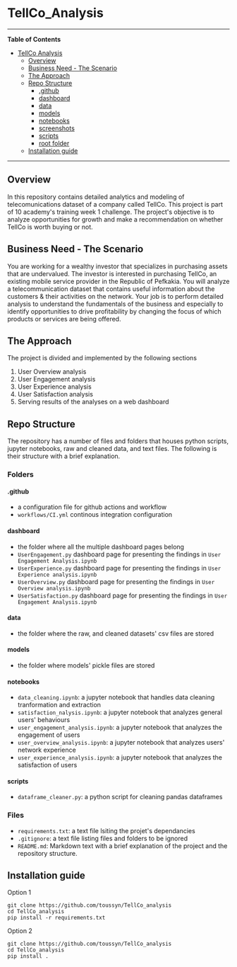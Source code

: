# TellCo_Analysis

---

**Table of Contents**

- [TellCo Analysis](#TellCo_Analysis)
  - [Overview](#overview)
  - [Business Need - The Scenario](#Business-Need---The-Scenario)
  - [The Approach](#theapproach)
  - [Repo Structure](#project-structure)
    - [.github](#.github)
    - [dashboard](#dashboard)
    - [data](#data)
    - [models](#models)
    - [notebooks](#notebooks)
    - [screenshots](#screenshots)
    - [scripts](#scripts)
    - [root folder](#root-folder)
  - [Installation guide](#installation-guide)

***

## Overview
In this repository contains detailed analytics and modeling of telecomunications dataset of a company called TellCo. This project is part of 10 academy's training week 1 challenge. The project's objective is to analyze opportunities for growth and make a recommendation on whether TellCo is worth buying or not.

## Business Need - The Scenario
You are working for a wealthy investor that specializes in purchasing assets that are undervalued. The investor is interested in purchasing TellCo, an existing mobile service provider in the Republic of Pefkakia. You will analyze a telecommunication dataset that contains useful information about the customers & their activities on the network. Your job is to perform detailed analysis to understand the fundamentals of the business and especially to identify opportunities to drive profitability by changing the focus of which products or services are being offered.

## The Approach
The project is divided and implemented by the following sections
1. User Overview analysis
2. User Engagement analysis
3. User Experience analysis
4. User Satisfaction analysis
5. Serving results of the analyses on a web dashboard

## Repo Structure
The repository has a number of files and folders that houses python scripts, jupyter notebooks, raw and cleaned data, and text files. The following is their structure with a brief explanation.

### Folders

#### .github
- a configuration file for github actions and workflow
- `workflows/CI.yml` continous integration configuration

#### dashboard
- the folder where all the multiple dashboard pages belong
- `UserEngagement.py` dashboard page for presenting the findings in `User Engagement Analysis.ipynb`
- `UserExperience.py` dashboard page for presenting the findings in `User Experience analysis.ipynb`
- `UserOverview.py` dashboard page for presenting the findings in `User Overview analysis.ipynb`
- `UserSatisfaction.py` dashboard page for presenting the findings in `User Engagement Analysis.ipynb`

#### data
- the folder where the raw, and cleaned datasets' csv files are stored

#### models
- the folder where models' pickle files are stored

#### notebooks
- `data_cleaning.ipynb`: a jupyter notebook that handles data cleaning tranformation and extraction
- `satisfaction_nalysis.ipynb`: a jupyter notebook that analyzes general users' behaviours
- `user_engagement_analysis.ipynb`: a jupyter notebook that analyzes the engagement of users
- `user_overview_analysis.ipynb`: a jupyter notebook that analyzes users' network experience
- `user_experience_analysis.ipynb`: a jupyter notebook that analyzes the satisfaction of users

#### scripts
- `dataframe_cleaner.py`: a python script for cleaning pandas dataframes

### Files
- `requirements.txt`: a text file lsiting the projet's dependancies
- `.gitignore`: a text file listing files and folders to be ignored
- `README.md`: Markdown text with a brief explanation of the project and the repository structure.

## Installation guide
Option 1
```
git clone https://github.com/toussyn/TellCo_analysis
cd TellCo_analysis
pip install -r requirements.txt 
```
Option 2
```
git clone https://github.com/toussyn/TellCo_analysis
cd TellCo_analysis
pip install .
```

